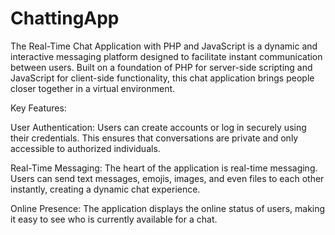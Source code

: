 # ChattingApp
The Real-Time Chat Application with PHP and JavaScript is a dynamic and interactive messaging platform designed to facilitate instant communication between users. Built on a foundation of PHP for server-side scripting and JavaScript for client-side functionality, this chat application brings people closer together in a virtual environment.

Key Features:

User Authentication: Users can create accounts or log in securely using their credentials. This ensures that conversations are private and only accessible to authorized individuals.

Real-Time Messaging: The heart of the application is real-time messaging. Users can send text messages, emojis, images, and even files to each other instantly, creating a dynamic chat experience.

Online Presence: The application displays the online status of users, making it easy to see who is currently available for a chat.
